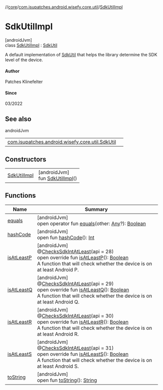 //[core](../../../index.md)/[com.isupatches.android.wisefy.core.util](../index.md)/[SdkUtilImpl](index.md)

# SdkUtilImpl

[androidJvm]\
class [SdkUtilImpl](index.md) : [SdkUtil](../-sdk-util/index.md)

A default implementation of [SdkUtil](../-sdk-util/index.md) that helps the library determine the SDK level of the device.

#### Author

Patches Klinefelter

#### Since

03/2022

## See also

androidJvm

| | |
|---|---|
| [com.isupatches.android.wisefy.core.util.SdkUtil](../-sdk-util/index.md) |  |

## Constructors

| | |
|---|---|
| [SdkUtilImpl](-sdk-util-impl.md) | [androidJvm]<br>fun [SdkUtilImpl](-sdk-util-impl.md)() |

## Functions

| Name | Summary |
|---|---|
| [equals](index.md#585090901%2FFunctions%2F1101426427) | [androidJvm]<br>open operator fun [equals](index.md#585090901%2FFunctions%2F1101426427)(other: [Any](https://kotlinlang.org/api/latest/jvm/stdlib/kotlin/-any/index.html)?): [Boolean](https://kotlinlang.org/api/latest/jvm/stdlib/kotlin/-boolean/index.html) |
| [hashCode](index.md#1794629105%2FFunctions%2F1101426427) | [androidJvm]<br>open fun [hashCode](index.md#1794629105%2FFunctions%2F1101426427)(): [Int](https://kotlinlang.org/api/latest/jvm/stdlib/kotlin/-int/index.html) |
| [isAtLeastP](is-at-least-p.md) | [androidJvm]<br>@[ChecksSdkIntAtLeast](https://developer.android.com/reference/kotlin/androidx/annotation/ChecksSdkIntAtLeast.html)(api = 28)<br>open override fun [isAtLeastP](is-at-least-p.md)(): [Boolean](https://kotlinlang.org/api/latest/jvm/stdlib/kotlin/-boolean/index.html)<br>A function that will check whether the device is on at least Android P. |
| [isAtLeastQ](is-at-least-q.md) | [androidJvm]<br>@[ChecksSdkIntAtLeast](https://developer.android.com/reference/kotlin/androidx/annotation/ChecksSdkIntAtLeast.html)(api = 29)<br>open override fun [isAtLeastQ](is-at-least-q.md)(): [Boolean](https://kotlinlang.org/api/latest/jvm/stdlib/kotlin/-boolean/index.html)<br>A function that will check whether the device is on at least Android Q. |
| [isAtLeastR](is-at-least-r.md) | [androidJvm]<br>@[ChecksSdkIntAtLeast](https://developer.android.com/reference/kotlin/androidx/annotation/ChecksSdkIntAtLeast.html)(api = 30)<br>open override fun [isAtLeastR](is-at-least-r.md)(): [Boolean](https://kotlinlang.org/api/latest/jvm/stdlib/kotlin/-boolean/index.html)<br>A function that will check whether the device is on at least Android R. |
| [isAtLeastS](is-at-least-s.md) | [androidJvm]<br>@[ChecksSdkIntAtLeast](https://developer.android.com/reference/kotlin/androidx/annotation/ChecksSdkIntAtLeast.html)(api = 31)<br>open override fun [isAtLeastS](is-at-least-s.md)(): [Boolean](https://kotlinlang.org/api/latest/jvm/stdlib/kotlin/-boolean/index.html)<br>A function that will check whether the device is on at least Android S. |
| [toString](index.md#1616463040%2FFunctions%2F1101426427) | [androidJvm]<br>open fun [toString](index.md#1616463040%2FFunctions%2F1101426427)(): [String](https://kotlinlang.org/api/latest/jvm/stdlib/kotlin/-string/index.html) |
